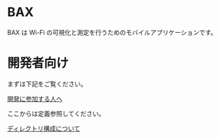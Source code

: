 # BAX

BAX は Wi-Fi の可視化と測定を行うためのモバイルアプリケーションです。

# 開発者向け

まずは下記をご覧ください。

[開発に参加する人へ](docs/開発に参加する人へ.md)

ここからは定義参照してください。

[ディレクトリ構成について](docs/ディレクトリ構成について.md)
